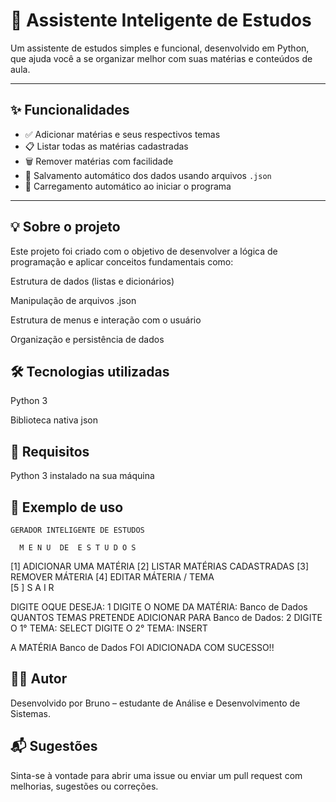 # 🧠 Assistente Inteligente de Estudos

Um assistente de estudos simples e funcional, desenvolvido em Python, que ajuda você a se organizar melhor com suas matérias e conteúdos de aula.

---

## ✨ Funcionalidades

- ✅ Adicionar matérias e seus respectivos temas
- 📋 Listar todas as matérias cadastradas
- 🗑️ Remover matérias com facilidade
- 💾 Salvamento automático dos dados usando arquivos `.json`
- 🔄 Carregamento automático ao iniciar o programa

---
## 💡 Sobre o projeto
Este projeto foi criado com o objetivo de desenvolver a lógica de programação e aplicar conceitos fundamentais como:

Estrutura de dados (listas e dicionários)

Manipulação de arquivos .json

Estrutura de menus e interação com o usuário

Organização e persistência de dados

## 🛠️ Tecnologias utilizadas
Python 3

Biblioteca nativa json

## 📌 Requisitos
Python 3 instalado na sua máquina

## 📎 Exemplo de uso
    GERADOR INTELIGENTE DE ESTUDOS     

      M E N U  DE  E S T U D O S       

 [1]  ADICIONAR UMA MATÉRIA 
 [2]  LISTAR MATÉRIAS CADASTRADAS 
 [3]  REMOVER MÁTERIA 
 [4]  EDITAR MÁTERIA / TEMA       
 [5
 ]  S A I R  

DIGITE OQUE DESEJA: 1
DIGITE O NOME DA MATÉRIA: Banco de Dados
QUANTOS TEMAS PRETENDE ADICIONAR PARA Banco de Dados: 2
DIGITE O 1° TEMA: SELECT
DIGITE O 2° TEMA: INSERT

A MATÉRIA Banco de Dados FOI ADICIONADA COM SUCESSO!!
## 👨‍💻 Autor
Desenvolvido por Bruno – estudante de Análise e Desenvolvimento de Sistemas.

## 📬 Sugestões
Sinta-se à vontade para abrir uma issue ou enviar um pull request com melhorias, sugestões ou correções.
